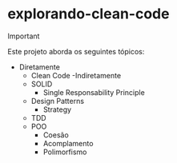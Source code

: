 
# explorando-clean-code

>[!IMPORTANT]
>Este projeto aborda os seguintes tópicos:
- Diretamente
  - Clean Code
-Indiretamente
  - SOLID
    - Single Responsability Principle
  - Design Patterns
    - Strategy
  - TDD
  - POO
    - Coesão
    - Acomplamento
    - Polimorfismo
